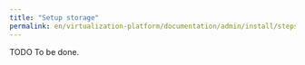 ```yaml
---
title: "Setup storage"
permalink: en/virtualization-platform/documentation/admin/install/steps/storage.html
---
```


TODO To be done.
